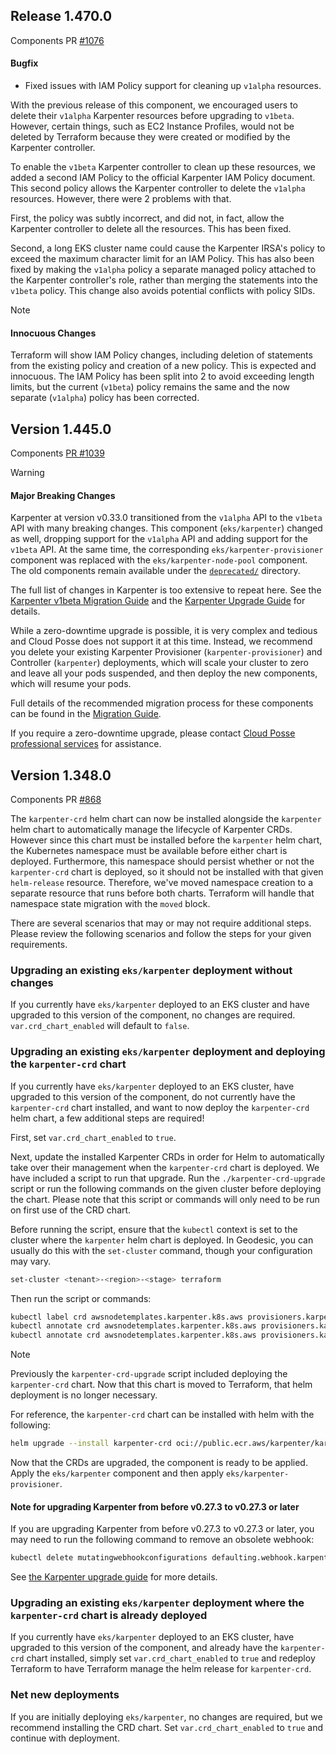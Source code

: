 ## Release 1.470.0

Components PR [#1076](https://github.com/cloudposse/terraform-aws-components/pull/1076)

#### Bugfix

- Fixed issues with IAM Policy support for cleaning up `v1alpha` resources.

With the previous release of this component, we encouraged users to delete their `v1alpha` Karpenter resources before
upgrading to `v1beta`. However, certain things, such as EC2 Instance Profiles, would not be deleted by Terraform because
they were created or modified by the Karpenter controller.

To enable the `v1beta` Karpenter controller to clean up these resources, we added a second IAM Policy to the official
Karpenter IAM Policy document. This second policy allows the Karpenter controller to delete the `v1alpha` resources.
However, there were 2 problems with that.

First, the policy was subtly incorrect, and did not, in fact, allow the Karpenter controller to delete all the
resources. This has been fixed.

Second, a long EKS cluster name could cause the Karpenter IRSA's policy to exceed the maximum character limit for an IAM
Policy. This has also been fixed by making the `v1alpha` policy a separate managed policy attached to the Karpenter
controller's role, rather than merging the statements into the `v1beta` policy. This change also avoids potential
conflicts with policy SIDs.

> [!NOTE]
>
> #### Innocuous Changes
>
> Terraform will show IAM Policy changes, including deletion of statements from the existing policy and creation of a
> new policy. This is expected and innocuous. The IAM Policy has been split into 2 to avoid exceeding length limits, but
> the current (`v1beta`) policy remains the same and the now separate (`v1alpha`) policy has been corrected.

## Version 1.445.0

Components [PR #1039](https://github.com/cloudposse/terraform-aws-components/pull/1039)

> [!WARNING]
>
> #### Major Breaking Changes
>
> Karpenter at version v0.33.0 transitioned from the `v1alpha` API to the `v1beta` API with many breaking changes. This
> component (`eks/karpenter`) changed as well, dropping support for the `v1alpha` API and adding support for the
> `v1beta` API. At the same time, the corresponding `eks/karpenter-provisioner` component was replaced with the
> `eks/karpenter-node-pool` component. The old components remain available under the
> [`deprecated/`](https://github.com/cloudposse/terraform-aws-components/tree/main/deprecated) directory.

The full list of changes in Karpenter is too extensive to repeat here. See the
[Karpenter v1beta Migration Guide](https://karpenter.sh/v0.32/upgrading/v1beta1-migration/) and the
[Karpenter Upgrade Guide](https://karpenter.sh/docs/upgrading/upgrade-guide/) for details.

While a zero-downtime upgrade is possible, it is very complex and tedious and Cloud Posse does not support it at this
time. Instead, we recommend you delete your existing Karpenter Provisioner (`karpenter-provisioner`) and Controller
(`karpenter`) deployments, which will scale your cluster to zero and leave all your pods suspended, and then deploy the
new components, which will resume your pods.

Full details of the recommended migration process for these components can be found in the
[Migration Guide](https://github.com/cloudposse/terraform-aws-components/blob/main/modules/eks/karpenter/docs/v1alpha-to-v1beta-migration.md).

If you require a zero-downtime upgrade, please contact
[Cloud Posse professional services](https://cloudposse.com/services/) for assistance.

## Version 1.348.0

Components PR [#868](https://github.com/cloudposse/terraform-aws-components/pull/868)

The `karpenter-crd` helm chart can now be installed alongside the `karpenter` helm chart to automatically manage the
lifecycle of Karpenter CRDs. However since this chart must be installed before the `karpenter` helm chart, the
Kubernetes namespace must be available before either chart is deployed. Furthermore, this namespace should persist
whether or not the `karpenter-crd` chart is deployed, so it should not be installed with that given `helm-release`
resource. Therefore, we've moved namespace creation to a separate resource that runs before both charts. Terraform will
handle that namespace state migration with the `moved` block.

There are several scenarios that may or may not require additional steps. Please review the following scenarios and
follow the steps for your given requirements.

### Upgrading an existing `eks/karpenter` deployment without changes

If you currently have `eks/karpenter` deployed to an EKS cluster and have upgraded to this version of the component, no
changes are required. `var.crd_chart_enabled` will default to `false`.

### Upgrading an existing `eks/karpenter` deployment and deploying the `karpenter-crd` chart

If you currently have `eks/karpenter` deployed to an EKS cluster, have upgraded to this version of the component, do not
currently have the `karpenter-crd` chart installed, and want to now deploy the `karpenter-crd` helm chart, a few
additional steps are required!

First, set `var.crd_chart_enabled` to `true`.

Next, update the installed Karpenter CRDs in order for Helm to automatically take over their management when the
`karpenter-crd` chart is deployed. We have included a script to run that upgrade. Run the `./karpenter-crd-upgrade`
script or run the following commands on the given cluster before deploying the chart. Please note that this script or
commands will only need to be run on first use of the CRD chart.

Before running the script, ensure that the `kubectl` context is set to the cluster where the `karpenter` helm chart is
deployed. In Geodesic, you can usually do this with the `set-cluster` command, though your configuration may vary.

```bash
set-cluster <tenant>-<region>-<stage> terraform
```

Then run the script or commands:

```bash
kubectl label crd awsnodetemplates.karpenter.k8s.aws provisioners.karpenter.sh app.kubernetes.io/managed-by=Helm --overwrite
kubectl annotate crd awsnodetemplates.karpenter.k8s.aws provisioners.karpenter.sh meta.helm.sh/release-name=karpenter-crd --overwrite
kubectl annotate crd awsnodetemplates.karpenter.k8s.aws provisioners.karpenter.sh meta.helm.sh/release-namespace=karpenter --overwrite
```

> [!NOTE]
>
> Previously the `karpenter-crd-upgrade` script included deploying the `karpenter-crd` chart. Now that this chart is
> moved to Terraform, that helm deployment is no longer necessary.
>
> For reference, the `karpenter-crd` chart can be installed with helm with the following:
>
> ```bash
> helm upgrade --install karpenter-crd oci://public.ecr.aws/karpenter/karpenter-crd --version "$VERSION" --namespace karpenter
> ```

Now that the CRDs are upgraded, the component is ready to be applied. Apply the `eks/karpenter` component and then apply
`eks/karpenter-provisioner`.

#### Note for upgrading Karpenter from before v0.27.3 to v0.27.3 or later

If you are upgrading Karpenter from before v0.27.3 to v0.27.3 or later, you may need to run the following command to
remove an obsolete webhook:

```bash
kubectl delete mutatingwebhookconfigurations defaulting.webhook.karpenter.sh
```

See [the Karpenter upgrade guide](https://karpenter.sh/v0.32/upgrading/upgrade-guide/#upgrading-to-v0273) for more
details.

### Upgrading an existing `eks/karpenter` deployment where the `karpenter-crd` chart is already deployed

If you currently have `eks/karpenter` deployed to an EKS cluster, have upgraded to this version of the component, and
already have the `karpenter-crd` chart installed, simply set `var.crd_chart_enabled` to `true` and redeploy Terraform to
have Terraform manage the helm release for `karpenter-crd`.

### Net new deployments

If you are initially deploying `eks/karpenter`, no changes are required, but we recommend installing the CRD chart. Set
`var.crd_chart_enabled` to `true` and continue with deployment.
